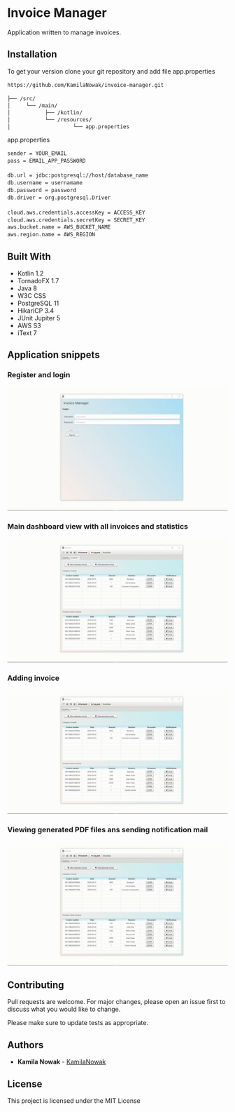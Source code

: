 # Invoice Manager

Application written to manage invoices.

## Installation

To get your version clone your git repository and add file app.properties

```bash
https://github.com/KamilaNowak/invoice-manager.git
```
```bash.
├── /src/         
│     └── /main/    
│           ├── /kotlin/     
│           └── /resources/   
│                    └── app.properties  
```
app.properties
```bash
sender = YOUR_EMAIL
pass = EMAIL_APP_PASSWORD

db.url = jdbc:postgresql://host/database_name
db.username = usernamame
db.password = password
db.driver = org.postgresql.Driver

cloud.aws.credentials.accessKey = ACCESS_KEY
cloud.aws.credentials.secretKey = SECRET_KEY
aws.bucket.name = AWS_BUCKET_NAME
aws.region.name = AWS_REGION
```
## Built With
- Kotlin 1.2
- TornadoFX 1.7
- Java 8
- W3C CSS
- PostgreSQL 11 
- HikariCP 3.4
- JUnit Jupiter 5
- AWS S3
- iText 7

## Application snippets
### Register and login
![](https://github.com/KamilaNowak/invoice-manager/blob/master/snippets/snippet_register.gif)

### Main dashboard view with all invoices and statistics
![](https://github.com/KamilaNowak/invoice-manager/blob/master/snippets/snippet_dashboard.gif)

### Adding invoice
![](https://github.com/KamilaNowak/invoice-manager/blob/master/snippets/snipeet_add.gif)

### Viewing generated PDF files ans sending notification mail
![](https://github.com/KamilaNowak/invoice-manager/blob/master/snippets/snippet_pdf.gif)

## Contributing
Pull requests are welcome. For major changes, please open an issue first to discuss what you would like to change.

Please make sure to update tests as appropriate.

## Authors

* **Kamila Nowak**  - [KamilaNowak](https://github.com/KamilaNowak)

## License
This project is licensed under the MIT License
